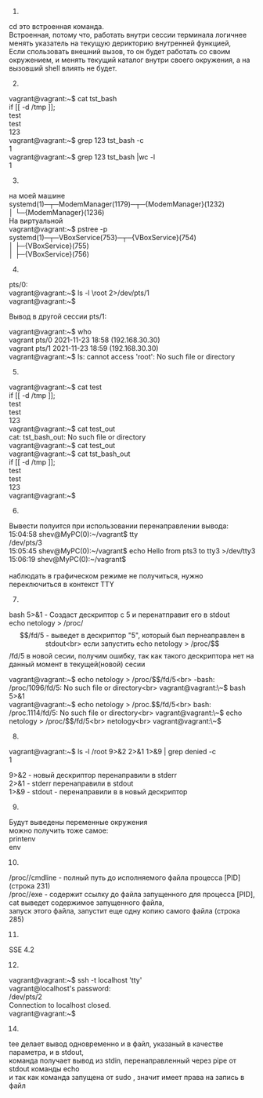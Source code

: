 1. 
cd это встроенная команда.<br>
Вcтроенная, потому что, работать внутри сессии терминала логичнее менять указатель на текущую дерикторию внутренней функцией, <br>
Если спользовать внешний вызов, то он будет работать со своим окружением, и менять  текущий каталог внутри своего окружения, а на вызовший shell влиять не будет.

2. 
vagrant@vagrant:\~$ cat tst_bash<br>
if [[ -d /tmp ]];<br>
test<br>
test<br>
123<br>
vagrant@vagrant:\~$ grep 123 tst_bash -c<br>
1<br>
vagrant@vagrant:\~$ grep 123 tst_bash |wc -l<br>
1<br>

3. 
на моей машине<br>
systemd(1)─┬─ModemManager(1179)─┬─{ModemManager}(1232)<br>
           │                    └─{ModemManager}(1236)<br>
На виртуальной<br>
vagrant@vagrant:~$ pstree -p<br>
systemd(1)─┬─VBoxService(753)─┬─{VBoxService}(754)<br>
           │                  ├─{VBoxService}(755)<br>
           │                  ├─{VBoxService}(756)<br>
           
4.
pts/0:<br>
vagrant@vagrant:\~$ ls -l \root 2>/dev/pts/1<br>
vagrant@vagrant:\~$ <br>    

Вывод в другой сессии pts/1:    <br>

vagrant@vagrant:\~$ who<br>
vagrant  pts/0        2021-11-23 18:58 (192.168.30.30)<br>
vagrant  pts/1        2021-11-23 18:59 (192.168.30.30)<br>
vagrant@vagrant:\~$ ls: cannot access 'root': No such file or directory<br>

5.
vagrant@vagrant:\~$ cat test<br>
if [[ -d /tmp ]];<br>
test<br>
test<br>
123<br>
vagrant@vagrant:\~$ cat test_out<br>
cat: tst_bash_out: No such file or directory <br>
vagrant@vagrant:\~$ cat <test >test_out<br>
vagrant@vagrant:\~$ cat tst_bash_out<br>
if [[ -d /tmp ]];<br>
test<br>
test<br>
123<br>
vagrant@vagrant:\~$<br>
   
6.
Вывести полуится при использовании перенаправлении вывода:<br>
    15:04:58 shev@MyPC(0):\~/vagrant$ tty<br>
    /dev/pts/3<br>
    15:05:45 shev@MyPC(0):\~/vagrant$ echo Hello from pts3 to tty3 >/dev/tty3<br>
    15:06:19 shev@MyPC(0):\~/vagrant$ <br>
<br>
наблюдать в графическом режиме не получиться, нужно переключиться в контекст TTY <br>

7.
bash 5>&1 - Создаст дескриптор с 5 и перенатправит его в stdout<br>
echo netology > /proc/$$/fd/5 - выведет в дескриптор "5", который был пернеаправлен в stdout<br>
если запустить echo netology > /proc/$$/fd/5 в новой сесии, получим ошибку, так как такого дескриптора нет на данный момент в текущей(новой) сесии<br>
    
vagrant@vagrant:\~$ echo netology > /proc/$$/fd/5<br>
-bash: /proc/1096/fd/5: No such file or directory<br>
vagrant@vagrant:\~$ bash 5>&1<br>
vagrant@vagrant:\~$ echo netology > /proc.$$/fd/5<br>
bash: /proc.1114/fd/5: No such file or directory<br>
vagrant@vagrant:\~$ echo netology > /proc/$$/fd/5<br>
netology<br>
vagrant@vagrant:\~$<br>

8.
vagrant@vagrant:\~$ ls -l /root 9>&2 2>&1 1>&9 | grep denied -c <br>
1<br>

9>&2 - новый дескриптор перенаправили в stderr<br>
2>&1 - stderr перенаправили в stdout <br>
1>&9 - stdout - перенаправили в в новый дескриптор<br>

9.
Будут выведены переменные окружения<br>
можно получить тоже самое:<br>
printenv<br>
env<br>

10.
/proc/<PID>/cmdline - полный путь до исполняемого файла процесса [PID]  (строка 231)<br>
/proc/<PID>/exe - содержит ссылку до файла запущенного для процесса [PID], <br>
cat выведет содержимое запущенного файла, <br>
запуск этого файла,  запустит еще одну копию самого файла  (строка 285)<br>

11.
SSE 4.2<br>
           
12.
vagrant@vagrant:~$ ssh -t localhost 'tty'<br>
vagrant@localhost's password: <br>
/dev/pts/2<br>
Connection to localhost closed.<br>
vagrant@vagrant:\~$
           
 14.
 tee делает вывод одновременно и в файл, указаный в качестве параметра, и в stdout, <br>
команда получает вывод из stdin, перенаправленный через pipe от stdout команды echo<br>
и так как команда запущена от sudo , значит имеет права на запись в файл<br>
 

